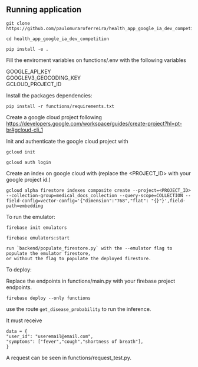 ## Running application

    git clone https://github.com/paulomuraroferreira/health_app_google_ia_dev_competition.git  

    cd health_app_google_ia_dev_competition

    pip install -e .

Fill the enviroment variables on functions/.env with the following variables

GOOGLE_API_KEY  
GOOGLEV3_GEOCODING_KEY  
GCLOUD_PROJECT_ID

Install the packages dependencies:

    pip install -r functions/requirements.txt

Create a google cloud project following https://developers.google.com/workspace/guides/create-project?hl=pt-br#gcloud-cli_1

Init and authenticate the google cloud project with

    gcloud init  
    
    gcloud auth login

Create an index on google cloud with (replace the <PROJECT_ID> with your google project id.)

    gcloud alpha firestore indexes composite create --project=<PROJECT_ID> --collection-group=medical_docs_collection --query-scope=COLLECTION --field-config=vector-config='{"dimension":"768","flat": "{}"}',field-path=embedding

To run the emulator:

    firebase init emulators

    firebase emulators:start

    run `backend/populate_firestore.py` with the --emulator flag to populate the emulator firestore,
    or without the flag to populate the deployed firestore.

To deploy:

Replace the endpoints in functions/main.py with your firebase project endpoints.

    firebase deploy --only functions


use the route `get_disease_probability` to run the inference.

It must receive

    data = {
    "user_id": "useremail@email.com",
    "symptoms": ["fever","cough","shortness of breath"],
    }

A request can be seen in functions/request_test.py.